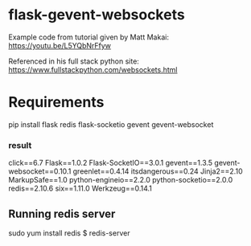 # flask-gevent-websockets
Example code from tutorial given by Matt Makai:
https://youtu.be/L5YQbNrFfyw

Referenced in his full stack python site:
https://www.fullstackpython.com/websockets.html


# Requirements
pip install flask redis flask-socketio gevent gevent-websocket


### result
click==6.7
Flask==1.0.2
Flask-SocketIO==3.0.1
gevent==1.3.5
gevent-websocket==0.10.1
greenlet==0.4.14
itsdangerous==0.24
Jinja2==2.10
MarkupSafe==1.0
python-engineio==2.2.0
python-socketio==2.0.0
redis==2.10.6
six==1.11.0
Werkzeug==0.14.1

## Running redis server
sudo yum install redis
$ redis-server

